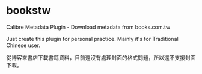 # bookstw

Calibre Metadata Plugin - Download metadata from books.com.tw

Just create this plugin for personal practice. Mainly it's for Traditional Chinese user.

從博客來書店下載書籍資料，目前還沒有處理封面的格式問題，所以還不支援封面下載。

